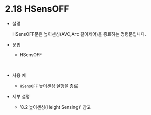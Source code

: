 ﻿# 2.18 HSensOFF

- 설명 
  
    HSensOFF문은 높이센싱(AVC,Arc 길이제어)을 종료하는 명령문입니다.


- 문법
  
    - HSensOFF
      
</br>  

- 사용 예
  
   - ```HSensOFF```   높이센싱 실행을 종료


- 세부 설명
  
  -	'8.2 높이센싱(Height Sensing)' 참고